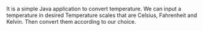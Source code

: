 It is a simple Java application to convert temperature.
We can input a temperature in desired Temperature scales that are Celsius, Fahrenheit and Kelvin. Then convert them according to our choice.
